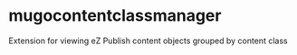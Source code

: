 mugocontentclassmanager
=======================

Extension for viewing eZ Publish content objects grouped by content class